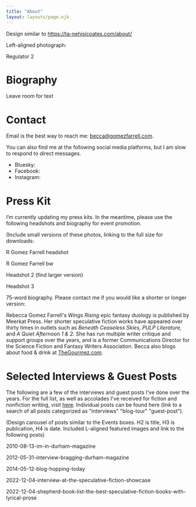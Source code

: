 ```yaml
---
title: "About"
layout: layouts/page.njk
---
```


Design similar to <https://ta-nehisicoates.com/about/>

Left-aligned photograph:

Regulator 2

# Biography

Leave room for text

# Contact

Email is the best way to reach me: [becca@gomezfarrell.com](mailto:becca@gomezfarrell.com).

You can also find me at the following social media platforms, but I am slow to respond to direct messages.

-   Bluesky:
-   Facebook:
-   Instagram:

# Press Kit

I’m currently updating my press kits. In the meantime, please use the following headshots and biography for event promotion.

(Include small versions of these photos, linking to the full size for downloads:

R Gomez Farrell headshot

R Gomez Farrell bw

Headshot 2 (find larger version)

Headshot 3

75-word biography. Please contact me if you would like a shorter or longer version:

Rebecca Gomez Farrell's *Wings Rising* epic fantasy duology is published by Meerkat Press. Her shorter speculative fiction works have appeared over thirty times in outlets such as *Beneath Ceaseless Skies, PULP Literature,* and *A Quiet Afternoon 1 & 2.* She has run multiple writer critique and support groups over the years, and is a former Communications Director for the Science Fiction and Fantasy Writers Association. Becca also blogs about food & drink at [TheGourmez.com](https://thegourmez.com).

# Selected Interviews & Guest Posts

The following are a few of the interviews and guest posts I've done over the years. For the full list, as well as accolades I've received for fiction and nonfiction writing, visit [here](https://rebeccagomezfarrell.com/about/media-mentions/). Individual posts can be found here (link to a search of all posts categorized as "interviews" "blog-tour" "guest-post").

(Design carousel of posts similar to the Events boxes. H2 is title, H3 is publication, H4 is date. Included L-aligned featured images and link to the following posts)

2010-08-13-im-in-durham-magazine

2012-05-31-interview-bragging-durham-magazine

2014-05-12-blog-hopping-today

2022-12-04-interview-at-the-speculative-fiction-showcase

2022-12-04-shepherd-book-list-the-best-speculative-fiction-books-with-lyrical-prose
